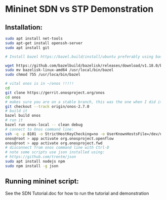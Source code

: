 Mininet SDN vs STP Demonstration
================================

Installation:
-------------

```bash
sudo apt install net-tools
sudo apt-get install openssh-server
sudo apt install git

# Install bazel https://bazel.build/install/ubuntu preferably using baselisk https://github.com/bazelbuild/bazelisk

wget https://github.com/bazelbuild/bazelisk/releases/download/v1.18.0/bazelisk-linux-amd64
sudo mv bazelisk-linux-amd64 /usr/local/bin/bazel
sudo chmod 755 /usr/loca/bin/bazel

# vital onos is in ~/onos !!!!!
cd
git clone https://gerrit.onosproject.org/onos
cd onos
# makes sure you are on a stable branch, this was the one when I did it
git checkout --track origin/onos-2.7.0
# build it
bazel build onos
# run it
bazel run onos-local -- clean debug
# connect to Onos command line:
ssh -q -p 8101 -o StrictHostKeyChecking=no -o UserKnownHostsFile=/dev/null onos@127.0.0.1
onos@root > app activate org.onosproject.openflow
onos@root > app activate org.onosproject.fwd
# disconnect from onos command line with Ctrl-D
# note some scripts use json installed using:
# https://github.com/trentm/json
sudo apt install nodejs npm
sudo npm install -g json
```
Running mininet script:
--------
See the SDN Tutorial.doc for how to run the tutorial and demonstration

